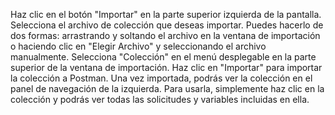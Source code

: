 Haz clic en el botón "Importar" en la parte superior izquierda de la pantalla.
Selecciona el archivo de colección que deseas importar. Puedes hacerlo de dos formas: arrastrando y soltando el archivo en la ventana de importación o haciendo clic en "Elegir Archivo" y seleccionando el archivo manualmente.
Selecciona "Colección" en el menú desplegable en la parte superior de la ventana de importación.
Haz clic en "Importar" para importar la colección a Postman.
Una vez importada, podrás ver la colección en el panel de navegación de la izquierda. Para usarla, simplemente haz clic en la colección y podrás ver todas las solicitudes y variables incluidas en ella.